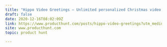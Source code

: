 ```yaml
---
title: "Hippo Video Greetings — Unlimited personalized Christmas video greetings for free"
draft: false
date: 2020-12-16T08:02:09Z
link: https://www.producthunt.com/posts/hippo-video-greetings?utm_medium=RSS&utm_source=hune
site: www.producthunt.com
topic: product hunt  

---
```

